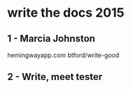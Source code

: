 # write the docs 2015

## 1 - Marcia Johnston


hemingwayapp.com
btford/write-good


## 2 - Write, meet tester

